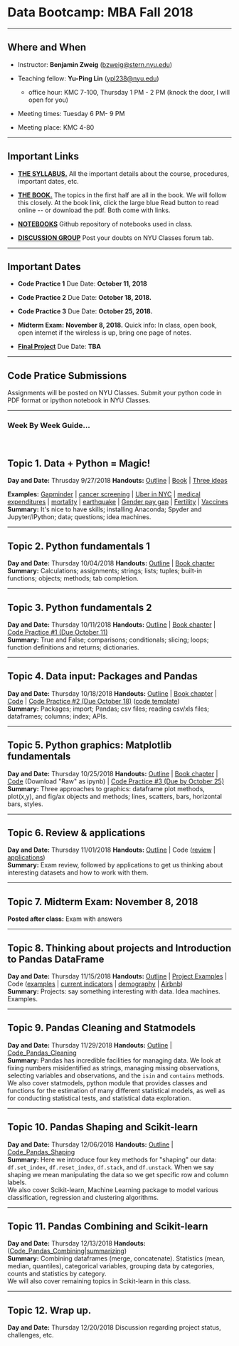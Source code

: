 # Data Bootcamp: MBA Fall 2018

---

## Where and When
- Instructor: **Benjamin Zweig** (bzweig@stern.nyu.edu)
- Teaching fellow: **Yu-Ping Lin** (ypl238@nyu.edu)   
  - office hour: KMC 7-100, Thursday 1 PM - 2 PM (knock the door, I will open for you)
- Meeting times: Tuesday 6 PM- 9 PM

- Meeting place: KMC 4-80

---
## Important Links

- **[THE SYLLABUS.](https://github.com/nyusterndatabootcamp/NYU-Data-Bootcamp/blob/master/DataBootcamp_Syllabus_MBA_F18.pdf)** All the important details about the course, procedures, important dates, etc.

- **[THE BOOK.](https://nyudatabootcamp.gitbook.io/thebook/)**  The topics in the first half are all in the book. We will follow this closely. At the book link, click the large blue Read button to read online -- or download the pdf.  Both come with links.

- **[NOTEBOOKS](https://github.com/nyusterndatabootcamp/notebooks/tree/master/book_notebooks)** Github repository of notebooks used in class.

- **[DISCUSSION GROUP](http://newclasses.nyu.edu/)** Post your doubts on NYU Classes forum tab.  

---
## Important Dates

- **Code Practice 1** Due Date: **October 11, 2018**

- **Code Practice 2** Due Date: **October 18, 2018.**

- **Code Practice 3** Due Date: **October 25, 2018.**

- **Midterm Exam:** **November 8, 2018.** Quick info: In class, open book, open internet if the wireless is up, bring one page of notes.

- **[Final Project](https://github.com/nyusterndatabootcamp/teaching_materials/blob/master/documents/bootcamp_project_turnin.pdf)** Due Date: **TBA**

---
## Code Pratice Submissions

Assignments will be posted on NYU Classes. Submit your python code in PDF format or ipython notebook in NYU Classes.

---

### Week By Week Guide...

<br>

## Topic 1.  Data + Python = Magic!
**Day and Date:** Thrusday 9/27/2018
**Handouts:**  [Outline](https://github.com/nyusterndatabootcamp/teaching_materials/blob/master/documents/bootcamp_topic_intro.pdf) | [Book](https://nyudatabootcamp.gitbook.io/thebook) | [Three ideas](https://github.com/nyusterndatabootcamp/teaching_materials/blob/master/documents/bootcamp_3ideas.pdf) <br>

**Examples:**  [Gapminder](http://www.gapminder.org/world/) | [cancer screening](http://www.vox.com/2015/10/28/9631500/does-mammography-work) | [Uber in NYC](http://fivethirtyeight.com/features/uber-is-serving-new-yorks-outer-boroughs-more-than-taxis-are/) | [medical expenditures](http://www.nihcm.org/pdf/DataBrief3%20Final.pdf) | [mortality](http://www.pnas.org/content/early/2015/10/29/1518393112.full.pdf) | [earthquake](https://jawbone.com/blog/napa-earthquake-effect-on-sleep/) | [Gender pay gap](http://esoltas.blogspot.com/2014/04/how-big-is-gender-pay-gap_10.html) | [Fertility](http://www.randalolson.com/2015/08/23/small-multiples-vs-animated-gifs-for-showing-changes-in-fertility-rates-over-time/) | [Vaccines](http://graphics.wsj.com/infectious-diseases-and-vaccines/) <br>
**Summary:**  It's nice to have skills; installing Anaconda; Spyder and Jupyter/IPython; data; questions; idea machines.

---
## Topic 2.  Python fundamentals 1
**Day and Date:** Thursday 10/04/2018
**Handouts:**  [Outline](https://github.com/nyusterndatabootcamp/teaching_materials/blob/master/documents/bootcamp_topic_pyfun1.pdf) | [Book chapter](https://nyudatabootcamp.gitbook.io/thebook/py-fun1) <br>
**Summary:**  Calculations; assignments; strings; lists; tuples; built-in functions; objects; methods; tab completion.

---
## Topic 3.  Python fundamentals 2
**Day and Date:** Thursday 10/11/2018
**Handouts:**  [Outline](https://github.com/nyusterndatabootcamp/teaching_materials/blob/master/documents/bootcamp_topic_pyfun2.pdf) | [Book chapter](https://nyudatabootcamp.gitbook.io/thebook/py-fun2) | [Code Practice #1 (Due October 11)](https://github.com/nyusterndatabootcamp/teaching_materials/blob/master/documents/bootcamp_practice_1.pdf) <br>
**Summary:**  True and False; comparisons; conditionals; slicing; loops; function definitions and returns; dictionaries.

---
## Topic 4.  Data input:  Packages and Pandas
**Day and Date:** Thursday 10/18/2018
**Handouts:**  [Outline](https://github.com/nyusterndatabootcamp/teaching_materials/blob/master/documents/bootcamp_topic_pandas-input.pdf) | [Book chapter](https://nyudatabootcamp.gitbook.io/thebook/pandas-input) | [Code](https://github.com/nyusterndatabootcamp/notebooks/blob/master/book_notebooks/intro_to_pandas.ipynb) | <!-- Code Practice 3 (coming soon) --> [Code Practice #2 (Due October 18)](https://github.com/nyusterndatabootcamp/teaching_materials/blob/master/documents/bootcamp_practice_2.pdf)  ([code template](https://raw.githubusercontent.com/NYUDataBootcamp/Materials/master/Code/Python/bootcamp_practice_3_template.py)) <br>
**Summary:**  Packages; import; Pandas; csv files; reading csv/xls files; dataframes; columns; index; APIs.

---
## Topic 5.  Python graphics:  Matplotlib fundamentals
**Day and Date:** Thursday 10/25/2018
**Handouts:**  [Outline](https://github.com/NYUDataBootcamp/Materials/blob/master/Documents/bootcamp_topic_graphics.pdf) | [Book chapter](https://nyudatabootcamp.gitbook.io/thebook/graphs1) | [Code](https://github.com/NYUDataBootcamp/Materials/blob/master/Code/notebooks/bootcamp_graphics_s17_MBA.ipynb) (Download "Raw" as ipynb) | [Code Practice #3 (Due by October 25)](https://github.com/nyusterndatabootcamp/teaching_materials/blob/master/documents/bootcamp_practice_3.pdf) <br>
**Summary:**  Three approaches to graphics: dataframe plot methods, plot(x,y), and fig/ax objects and methods; lines, scatters, bars, horizontal bars, styles.

---
## Topic 6.  Review & applications
**Day and Date:** Thursday 11/01/2018
**Handouts:**  [Outline](https://github.com/nyusterndatabootcamp/teaching_materials/blob/master/documents/bootcamp_topic_review.pdf) | Code ([review](https://github.com/nyusterndatabootcamp/notebooks/blob/master/book_notebooks/bootcamp_exam_practice.ipynb) | [applications](https://github.com/NYUDataBootcamp/Lab/blob/master/UN_demography.ipynb)) <br>
**Summary:**  Exam review, followed by applications to get us thinking about interesting datasets and how to work with them.

---
## Topic 7.  Midterm Exam: November 8, 2018

**Posted after class:** Exam with answers

---
## Topic 8.  Thinking about projects and Introduction to Pandas DataFrame
**Day and Date:** Thursday 11/15/2018
**Handouts:** [Outline](https://github.com/nyusterndatabootcamp/teaching_materials/blob/master/documents/bootcamp_project_turnin.pdf) | [Project Examples](https://github.com/NYUDataBootcamp/Materials/blob/master/Documents/bootcamp_project_examples.pdf) | Code ([examples](https://github.com/nyusterndatabootcamp/notebooks/blob/master/book_notebooks/bootcamp_examples.ipynb) | [current indicators](https://github.com/nyusterndatabootcamp/notebooks/blob/master/book_notebooks/bootcamp_indicators.ipynb) | [demography](https://github.com/NYUDataBootcamp/Lab/blob/master/UN_demography.ipynb) | [Airbnb](https://github.com/NYUDataBootcamp/Lab/blob/master/Airbnb_experiments_Chase.ipynb)) <br>
**Summary:**  Projects:  say something interesting with data.  Idea machines. Examples.

---
## Topic 9.  Pandas Cleaning and Statmodels
**Day and Date:** Thursday 11/29/2018
**Handouts:**  [Outline](https://github.com/nyusterndatabootcamp/teaching_materials/blob/master/documents/bootcamp_topic_pandas-clean.pdf) | [Code_Pandas_Cleaning](https://github.com/nyusterndatabootcamp/notebooks/blob/master/book_notebooks/bootcamp_pandas_adv1-clean.ipynb) <br>
**Summary:**  Pandas has incredible facilities for managing data.  We look at fixing numbers misidentified as strings, managing missing observations, selecting variables and observations, and the `isin` and `contains` methods. <br>
We also cover statmodels, python module that provides classes and functions for the estimation of many different statistical models, as well as for conducting statistical tests, and statistical data exploration.

---
## Topic 10. Pandas Shaping and Scikit-learn
**Day and Date:** Thursday 12/06/2018
**Handouts:**  [Outline](https://github.com/nyusterndatabootcamp/teaching_materials/blob/master/documents/bootcamp_topic_pandas-shape.pdf) | [Code_Pandas_Shaping](https://github.com/nyusterndatabootcamp/notebooks/blob/master/book_notebooks/bootcamp_pandas_adv2-shape.ipynb) <br>
**Summary:**  Here we introduce four key methods for "shaping" our data: `df.set_index`, `df.reset_index`, `df.stack`, and `df.unstack`. When we say shaping we mean manipulating the data so we get specific row and column labels. <br>
We also cover Scikit-learn, Machine Learning package to model various classification, regression and clustering algorithms.


<!-- TODO: this needs to be changed once we re-arrange the book -->
---
## Topic 11. Pandas Combining and Scikit-learn
**Day and Date:** Thursday 12/13/2018
**Handouts:**  ([Code_Pandas_Combining](https://github.com/nyusterndatabootcamp/notebooks/blob/master/book_notebooks/bootcamp_pandas_adv4-merge-extended.ipynb)|[summarizing](https://github.com/nyusterndatabootcamp/notebooks/blob/master/book_notebooks/bootcamp_pandas_adv5-summarize.ipynb))<br>
**Summary:**  Combining dataframes (merge, concatenate).  Statistics (mean, median, quantiles), categorical variables, grouping data by categories, counts and statistics by category. <br>
We will also cover remaining topics in Scikit-learn in this class.

---
## Topic 12. Wrap up.
**Day and Date:** Thursday 12/20/2018
Discussion regarding project status, challenges, etc.
